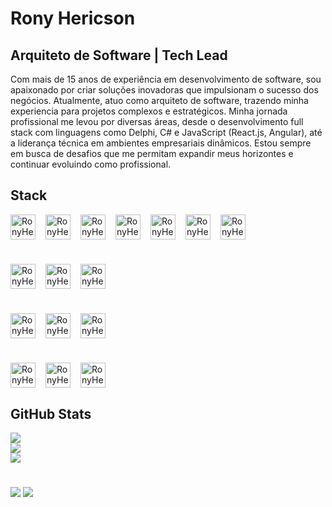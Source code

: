 # Rony Hericson

##  Arquiteto de Software | Tech Lead

Com mais de 15 anos de experiência em desenvolvimento de software, sou apaixonado por criar soluções inovadoras que impulsionam o sucesso dos negócios. Atualmente, atuo como arquiteto de software, trazendo minha experiencia para projetos complexos e estratégicos. Minha jornada profissional me levou por diversas áreas, desde o desenvolvimento full stack com linguagens como Delphi, C# e JavaScript (React.js, Angular), até a liderança técnica em ambientes empresariais dinâmicos. Estou sempre em busca de desafios que me permitam expandir meus horizontes e continuar evoluindo como profissional.

## Stack

<div style="display: flex; margin: 16px 0; gap: 16px;">
  <img alt="RonyHericson-C4" height="40" src="https://cdn.worldvectorlogo.com/logos/c--4.svg">  
  <img alt="RonyHericson-Git" height="40" src="https://cdn.worldvectorlogo.com/logos/git-icon.svg">
  <img alt="RonyHericson-JS" height="40" src="https://cdn.worldvectorlogo.com/logos/logo-javascript.svg">
  <img alt="RonyHericson-TS" height="40" src="https://cdn.worldvectorlogo.com/logos/typescript.svg">
  <img alt="RonyHericson-AngularJS" height="40" src="https://cdn.worldvectorlogo.com/logos/angular-icon-1.svg">
  <img alt="RonyHericson-ReactJS" height="40" src="https://cdn.worldvectorlogo.com/logos/react-2.svg">
  <img alt="RonyHericson-Python" height="40" src="https://cdn.worldvectorlogo.com/logos/python-5.svg">
</div>

#

<div style="display: flex; margin: 16px 0; gap: 16px;">    
  <img alt="RonyHericson-SQL" height="40" src="https://cdn.worldvectorlogo.com/logos/microsoft-sql-server-1.svg">
  <img alt="RonyHericson-MySQL" height="40" src="https://cdn-icons-png.flaticon.com/512/5968/5968313.png">
  <img alt="RonyHericson-PostgreSQL" height="40" src="https://cdn.worldvectorlogo.com/logos/postgresql.svg">
</div>

#

<div style="display: flex; margin: 16px 0; gap: 16px;">
  <img alt="RonyHericson-AzureDevOps" height="40" src="https://zeevector.com/wp-content/uploads/Azure-Devops-Logo-Transparent.png"> 
  <img alt="RonyHericson-Git" height="40" src="https://cdn.worldvectorlogo.com/logos/github-icon-2.svg">
  <img alt="RonyHericson-Bucket" height="40" src="https://cdn.worldvectorlogo.com/logos/bitbucket.svg">       
</div>

#

<div style="display: flex; margin: 16px 0; gap: 16px;">
  <img alt="RonyHericson-Docker" height="40" src="https://cdn.worldvectorlogo.com/logos/docker-4.svg">
  <img alt="RonyHericson-Azure" height="40" src="https://cdn.worldvectorlogo.com/logos/azure-2.svg">     
  <img alt="RonyHericson-AWS" height="40" src="https://cdn.worldvectorlogo.com/logos/aws-2.svg">     
</div>

## GitHub Stats

![](https://github-readme-status.vercel.app/api?username=ronyhericson&show_icons=true&theme=react&include_all_commits=true&count_private=true)<br/>
![](https://github-readme-streak-stats.herokuapp.com/?user=ronyhericson&theme=react&hide_border=false)<br/>
![](https://github-readme-stats.vercel.app/api/top-langs/?username=ronyhericson&theme=react&hide_border=false&include_all_commits=true&count_private=true&layout=compact)<br/>

#
 
<div> 
  <a href = "mailto:ronyhericson@gmail.com"><img src="https://img.shields.io/badge/-Gmail-%23333?style=for-the-badge&logo=gmail&logoColor=white" target="_blank"></a>
  <a href="https://www.linkedin.com/in/rony-santos-1495a073" target="_blank"><img src="https://img.shields.io/badge/-LinkedIn-%230077B5?style=for-the-badge&logo=linkedin&logoColor=white" target="_blank"></a>   
</div>
